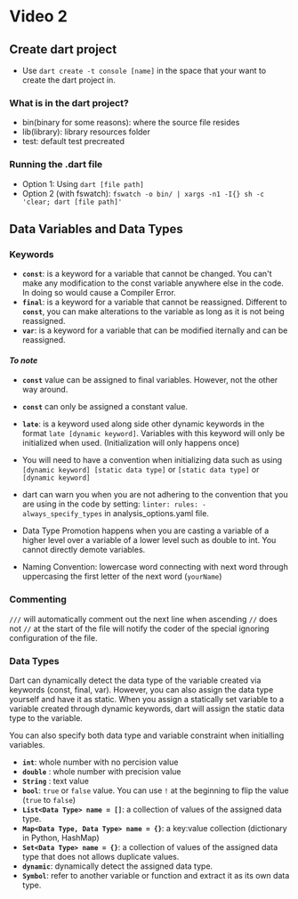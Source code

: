# Video 2

## Create dart project

- Use `dart create -t console [name]` in the space that your want to create the dart project in.

### What is in the dart project?

- bin(binary for some reasons): where the source file resides
- lib(library): library resources folder
- test: default test precreated

### Running the .dart file

- Option 1: Using `dart [file path]`
- Option 2 (with fswatch): `fswatch -o bin/ | xargs -n1 -I{} sh -c 'clear; dart [file path]'`

## Data Variables and Data Types

### Keywords

- **`const`**: is a keyword for a variable that cannot be changed. You can't make any modification to the const variable anywhere else in the code. In doing so would cause a Compiler Error.
- **`final`**: is a keyword for a variable that cannot be reassigned. Different to **`const`**, you can make alterations to the variable as long as it is not being reassigned.
- **`var`**: is a keyword for a variable that can be modified iternally and can be reassigned.

#### *To note*

- **`const`** value can be assigned to final variables. However, not the other way around.
- **`const`** can only be assigned a constant value.
- **`late`**: is a keyword used along side other dynamic keywords in the format `late [dynamic keyword]`. Variables with this keyword will only be initialized when used. (Initialization will only happens once)

- You will need to have a convention when initializing data such as using `[dynamic keyword] [static data type]` or `[static data type]` or `[dynamic keyword]`

- dart can warn you when you are not adhering to the convention that you are using in the code by setting:
`linter:
        rules:
        - always_specify_types`
in analysis_options.yaml file.

- Data Type Promotion happens when you are casting a variable of a higher level over a variable of a lower level such as double to int. You cannot directly demote variables.

- Naming Convention: lowercase word connecting with next word through uppercasing the first letter of the next word (`yourName`)

### Commenting

`///` will automatically comment out the next line when ascending
`//` does not
`//` at the start of the file will notify the coder of the special ignoring configuration of the file.

### Data Types

Dart can dynamically detect the data type of the variable created via keywords (const, final, var). However, you can also assign the data type yourself and have it as static. When you assign a statically set variable to a variable created through dynamic keywords, dart will assign the static data type to the variable.

You can also specify both data type and variable constraint when initialling variables.

- **`int`**: whole number with no percision value
- **`double`** : whole number with precision value
- **`String`** : text value
- **`bool`**: `true` or `false` value. You can use `!` at the beginning to flip the value (`true` to `false`)
- **`List<Data Type> name = []`**: a collection of values of the assigned data type.
- **`Map<Data Type, Data Type> name = {}`**: a key:value collection (dictionary in Python, HashMap)
- **`Set<Data Type> name = {}`**: a collection of values of the assigned data type that does not allows duplicate values.
- **`dynamic`**: dynamically detect the assigned data type.
- **`Symbol`**: refer to another variable or function and extract it as its own data type.
